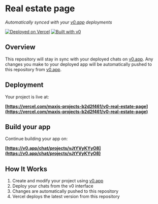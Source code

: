 # Real estate page

*Automatically synced with your [v0.app](https://v0.app) deployments*

[![Deployed on Vercel](https://img.shields.io/badge/Deployed%20on-Vercel-black?style=for-the-badge&logo=vercel)](https://vercel.com/maxis-projects-b2d2f461/v0-real-estate-page)
[![Built with v0](https://img.shields.io/badge/Built%20with-v0.app-black?style=for-the-badge)](https://v0.app/chat/projects/vJtYVyKYyO8)

## Overview

This repository will stay in sync with your deployed chats on [v0.app](https://v0.app).
Any changes you make to your deployed app will be automatically pushed to this repository from [v0.app](https://v0.app).

## Deployment

Your project is live at:

**[https://vercel.com/maxis-projects-b2d2f461/v0-real-estate-page](https://vercel.com/maxis-projects-b2d2f461/v0-real-estate-page)**

## Build your app

Continue building your app on:

**[https://v0.app/chat/projects/vJtYVyKYyO8](https://v0.app/chat/projects/vJtYVyKYyO8)**

## How It Works

1. Create and modify your project using [v0.app](https://v0.app)
2. Deploy your chats from the v0 interface
3. Changes are automatically pushed to this repository
4. Vercel deploys the latest version from this repository
